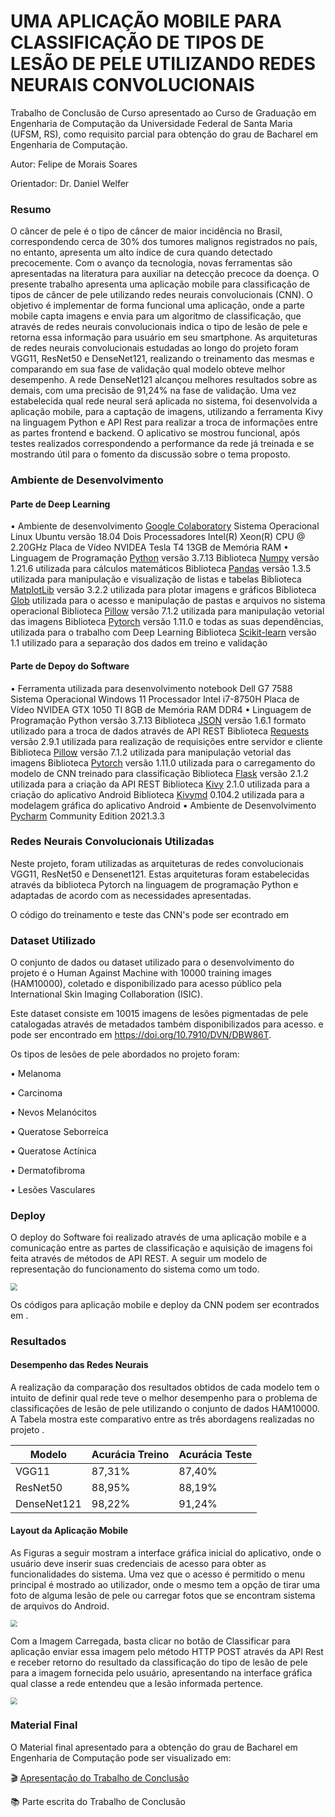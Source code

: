 # UMA APLICAÇÃO MOBILE PARA CLASSIFICAÇÃO DE TIPOS DE LESÃO DE PELE UTILIZANDO REDES NEURAIS CONVOLUCIONAIS

Trabalho de Conclusão de Curso apresentado ao Curso de Graduação em Engenharia de Computação da Universidade Federal de Santa Maria (UFSM, RS), como requisito parcial para obtenção do grau de Bacharel em Engenharia de Computação.

Autor: Felipe de Morais Soares 

Orientador: Dr. Daniel Welfer

### Resumo 

O câncer de pele é o tipo de câncer de maior incidência no Brasil, correspondendo cerca de 30% dos tumores malignos registrados no país, no entanto, apresenta um alto índice de cura quando detectado precocemente. Com o avanço da tecnologia, novas ferramentas são apresentadas na literatura para auxiliar na detecção precoce da doença. O presente trabalho apresenta uma aplicação mobile para classificação de tipos de câncer de pele utilizando redes neurais convolucionais (CNN). O objetivo é implementar de forma funcional uma aplicação, onde a parte mobile capta imagens e envia para um algoritmo de classificação, que através de redes neurais convolucionais indica o tipo de lesão de pele e retorna essa informação para usuário em seu smartphone. As arquiteturas de redes neurais convolucionais estudadas ao longo do projeto foram VGG11, ResNet50 e DenseNet121, realizando o treinamento das mesmas e comparando em sua fase de validação qual modelo obteve melhor desempenho. A rede DenseNet121 alcançou melhores resultados sobre as demais, com uma precisão de 91,24% na fase de validação. Uma vez estabelecida qual rede neural será aplicada no sistema, foi desenvolvida a aplicação mobile, para a captação de imagens, utilizando a ferramenta Kivy na linguagem Python e API Rest para realizar a troca de informações entre as partes frontend e backend. O aplicativo se mostrou funcional, após testes realizados correspondendo a performance da rede já treinada e se mostrando útil para o fomento da discussão sobre o tema proposto.

### Ambiente de Desenvolvimento 

#### Parte de Deep Learning 

• Ambiente de desenvolvimento [Google Colaboratory](https://colab.research.google.com/)
	Sistema Operacional Linux Ubuntu versão 18.04
	Dois Processadores Intel(R) Xeon(R) CPU @ 2.20GHz
	Placa de Vídeo NVIDEA Tesla T4
	13GB de Memória RAM
• Linguagem de Programação [Python](https://www.python.org/) versão 3.7.13
	Biblioteca [Numpy](https://numpy.org/) versão 1.21.6 utilizada para cálculos matemáticos
	Biblioteca [Pandas](https://pandas.pydata.org/) versão 1.3.5 utilizada para manipulação e visualização de listas e tabelas
	Biblioteca [MatplotLib](https://matplotlib.org/) versão 3.2.2 utilizada para plotar imagens e gráficos
	Biblioteca [Glob](https://docs.python.org/3/library/glob.html) utilizada para o acesso e manipulação de pastas e arquivos no sistema operacional
	Biblioteca [Pillow](https://pillow.readthedocs.io/en/stable/) versão 7.1.2 utilizada para manipulação vetorial das imagens
	Biblioteca [Pytorch](https://pytorch.org/) versão 1.11.0 e todas as suas dependências, utilizada para o trabalho com Deep Learning
	Biblioteca [Scikit-learn](https://scikit-learn.org/stable/) versão 1.1 utilizado para a separação dos dados em treino e validação  

#### Parte de Depoy do Software 

• Ferramenta utilizada para desenvolvimento notebook Dell G7 7588
	Sistema Operacional Windows 11
	Processador Intel i7-8750H
	Placa de Vídeo NVIDEA GTX 1050 TI
	8GB de Memória RAM DDR4
• Linguagem de Programação Python versão 3.7.13
	Biblioteca [JSON](https://docs.python.org/3/library/json.html) versão 1.6.1 formato utilizado para a troca de dados através de API REST
	Biblioteca [Requests](https://requests.readthedocs.io/en/latest/) versão 2.9.1 utilizada para realização de requisições entre servidor e cliente
	Biblioteca [Pillow](https://pillow.readthedocs.io/en/stable/) versão 7.1.2 utilizada para manipulação vetorial das imagens
	Biblioteca [Pytorch](https://pytorch.org/) versão 1.11.0 utilizada para o carregamento do modelo de CNN treinado para classificação
	Biblioteca [Flask](https://flask.palletsprojects.com/en/2.2.x/) versão 2.1.2 utilizada para a criação da API REST
	Biblioteca [Kivy](https://kivy.org/) 2.1.0 utilizada para a criação do aplicativo Android
	Biblioteca [Kivymd](https://kivymd.readthedocs.io/en/latest/) 0.104.2 utilizada para a modelagem gráfica do aplicativo Android
• Ambiente de Desenvolvimento [Pycharm](https://www.jetbrains.com/pt-br/pycharm/) Community Edition 2021.3.3  



### Redes Neurais Convolucionais Utilizadas 

Neste projeto, foram utilizadas as arquiteturas de redes convolucionais VGG11, ResNet50 e Densenet121. Estas arquiteturas foram estabelecidas através da biblioteca Pytorch na linguagem de programação Python e adaptadas de acordo com as necessidades apresentadas.  

O código do treinamento e teste das CNN's pode ser econtrado em <link>

### Dataset Utilizado

O conjunto de dados ou dataset utilizado para o desenvolvimento do projeto é o Human Against Machine with 10000 training images (HAM10000), coletado e disponibilizado para acesso público pela International Skin Imaging Collaboration (ISIC).

 Este dataset consiste em 10015 imagens de lesões pigmentadas de pele catalogadas através de metadados também disponibilizados para acesso. e pode ser encontrado em  https://doi.org/10.7910/DVN/DBW86T.

Os tipos de lesões de pele abordados no projeto foram:   

• Melanoma 

• Carcinoma

• Nevos Melanócitos  

• Queratose Seborreíca 

• Queratose Actínica 

• Dermatofibroma 

• Lesões Vasculares

### Deploy 

O deploy do Software foi realizado através de uma aplicação mobile e a comunicação entre as partes de classificação e aquisição de imagens foi feita através de métodos de API REST. A seguir um modelo de representação do funcionamento do sistema como um todo. 



<img align=center
	src='https://ik.imagekit.io/eogtlka8vuq/API_5YwLuStbC.jpg?ik-sdk-version=javascript-1.4.3&updatedAt=1661804276046' style="zoom:70%;" >



Os códigos para aplicação mobile e deploy da CNN podem ser econtrados em <link>. 

### Resultados

#### Desempenho das Redes Neurais

A realização da comparação dos resultados obtidos de cada modelo tem o intuito de definir qual rede teve o melhor desempenho para o problema de classificações de lesão de pele utilizando o conjunto de dados HAM10000. A Tabela mostra este comparativo entre as três abordagens realizadas no projeto . 

| Modelo      | Acurácia Treino | Acurácia Teste |
| ----------- | --------------- | -------------- |
| VGG11       | 87,31%          | 87,40%         |
| ResNet50    | 88,95%          | 88,19%         |
| DenseNet121 | 98,22%          | 91,24%         |

#### Layout da Aplicação Mobile 

As Figuras a seguir mostram a interface gráfica inicial do aplicativo, onde o usuário deve inserir suas credenciais de acesso para obter as funcionalidades do sistema. Uma vez que o acesso é permitido o menu principal é mostrado ao utilizador, onde o mesmo tem a opção de tirar uma foto de alguma lesão de pele ou carregar fotos que se encontram sistema de arquivos do Android. 

<img align=center
	src='https://ik.imagekit.io/eogtlka8vuq/app_rlRFhUvea.JPG?ik-sdk-version=javascript-1.4.3&updatedAt=1661805222395' style="zoom:70%;" >

Com a Imagem Carregada, basta clicar no botão de Classificar para aplicação enviar essa imagem pelo método HTTP POST através da API Rest e receber retorno do resultado da classificação do tipo de lesão de pele para a imagem fornecida pelo usuário, apresentando na interface gráfica qual classe a rede entendeu que a lesão informada pertence. 

<img align=center
	src='https://ik.imagekit.io/eogtlka8vuq/result_1AIJbSx-s.JPG?ik-sdk-version=javascript-1.4.3&updatedAt=1661805222193' style="zoom:70%;" >

### Material Final

O Material final apresentado para a obtenção do grau de Bacharel em Engenharia de Computação pode ser visualizado em:

:clapper: [Apresentação do Trabalho de Conclusão](https://youtu.be/NPBdcE4Zmck)

:books: Parte escrita do Trabalho de Conclusão

